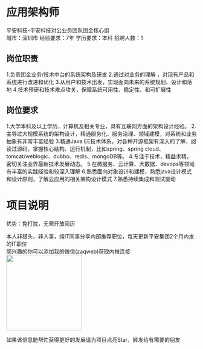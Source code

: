 # 应用架构师
平安科技-平安科技对公业务团队团金核心组  
城市：深圳市 经验要求：7年 学历要求：本科  招聘人数：1

## 岗位职责
1.负责团金业务/技术中台的系统架构及研发
 2.通过对业务的理解 ，对现有产品和系统进行改进和优化
 3.从用户和技术出发，实现面向未来的系统规划、设计和落地
 4.技术预研和技术难点攻关，保障系统可用性、稳定性、和可扩展性

## 岗位要求
1.大学本科及以上学历，计算机及相关专业，具有互联网方面的架构设计经验。
 2.主导过大规模系统的架构设计，精通服务化、服务治理、领域建模，对系统和业务抽象有非常丰富经验 
 3.精通Java EE技术体系，对各种开源框架有深入的了解，阅读过源码，掌握核心结构、运行机制，比如spring、spring cloud、tomcat/weblogic、dubbo、redis、mongoDB等。
 4.专注于技术，精益求精，密切关注业界最新技术发展动态。
 5.在微服务、云计算、大数据、devops等领域有丰富的实践经验和较深入理解
 6.熟悉面向对象设计和建模，熟悉java设计模式和设计原则，了解云应用的相关架构设计模式
 7.熟悉持续集成和测试驱动

# 项目说明

优势：免打扰，无需开放简历

本人非猎头，非人事，纯IT同事分享内部推荐职位，每天更新平安集团2个月内发的IT职位  
感兴趣的你可以添加我的微信(zaqweb)获取内推连接  
<img src="https://github.com/zaqweb/PA-IT-JOBS/blob/master/WechatICode.jpeg"  height="200" width="200">

如果该信息能帮忙获得更好的发展请为项目点亮Star，转发给有需要的朋友




